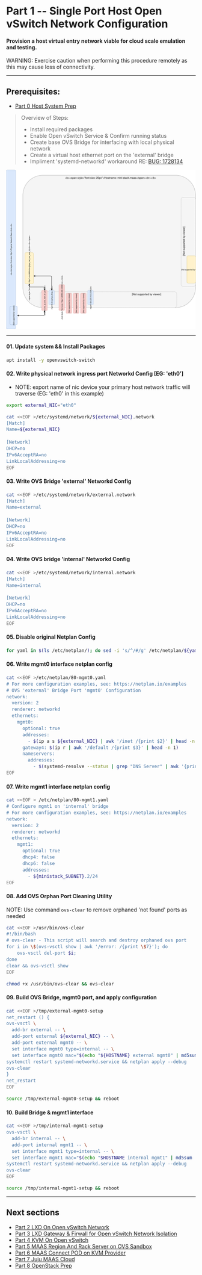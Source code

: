 # Part 1 -- Single Port Host Open vSwitch Network Configuration
#### Provision a host virtual entry network viable for cloud scale emulation and testing.
WARNING: Exercise caution when performing this procedure remotely as this may cause loss of connectivity.    

-------
## Prerequisites:
- [Part 0 Host System Prep]

>
> Overview of Steps:
> - Install required packages
> - Enable Open vSwitch Service & Confirm running status
> - Create base OVS Bridge for interfacing with local physical network
> - Create a virtual host ethernet port on the 'external' bridge
> - Impliment 'systemd-networkd' workaround RE: [BUG: 1728134]

![CCIO_Hypervisor-mini_Stack_Diagram](web/drawio/single-port-ovs-host.svg)

-------
#### 01. Update system && Install Packages
```sh
apt install -y openvswitch-switch
```
#### 02. Write physical network ingress port Networkd Config [EG: 'eth0']
  - NOTE: export name of nic device your primary host network traffic will traverse (EG: 'eth0' in this example)
```sh
export external_NIC="eth0"
```
```sh
cat <<EOF >/etc/systemd/network/${external_NIC}.network                                                    
[Match]
Name=${external_NIC}

[Network]
DHCP=no
IPv6AcceptRA=no
LinkLocalAddressing=no
EOF

```
#### 03. Write OVS  Bridge 'external' Networkd Config
```sh
cat <<EOF >/etc/systemd/network/external.network                                                    
[Match]
Name=external

[Network]
DHCP=no
IPv6AcceptRA=no
LinkLocalAddressing=no
EOF

```
#### 04. Write OVS bridge 'internal' Networkd Config
````sh
cat <<EOF >/etc/systemd/network/internal.network                                                    
[Match]
Name=internal

[Network]
DHCP=no
IPv6AcceptRA=no
LinkLocalAddressing=no
EOF
````
#### 05. Disable original Netplan Config
````sh
for yaml in $(ls /etc/netplan/); do sed -i 's/^/#/g' /etc/netplan/${yaml}; done
````
#### 06. Write mgmt0 interface netplan config
````sh
cat <<EOF >/etc/netplan/80-mgmt0.yaml
# For more configuration examples, see: https://netplan.io/examples                                                   
# OVS 'external' Bridge Port 'mgmt0' Configuration
network:
  version: 2
  renderer: networkd
  ethernets:
    mgmt0:
      optional: true
      addresses:
        - $(ip a s ${external_NIC} | awk '/inet /{print $2}' | head -n 1)
      gateway4: $(ip r | awk '/default /{print $3}' | head -n 1)
      nameservers:
        addresses: 
          - $(systemd-resolve --status | grep "DNS Server" | awk '{print $3}')
EOF

````
#### 07. Write mgmt1 interface netplan config
````sh
cat <<EOF > /etc/netplan/80-mgmt1.yaml
# Configure mgmt1 on 'internal' bridge
# For more configuration examples, see: https://netplan.io/examples
network:
  version: 2
  renderer: networkd
  ethernets:
    mgmt1:
      optional: true
      dhcp4: false
      dhcp6: false
      addresses:
        - ${ministack_SUBNET}.2/24
EOF
````
#### 08. Add OVS Orphan Port Cleaning Utility
NOTE: Use command `ovs-clear` to remove orphaned 'not found' ports as needed
````sh
cat <<EOF >/usr/bin/ovs-clear
#!/bin/bash
# ovs-clear - This script will search and destroy orphaned ovs port
for i in \$(ovs-vsctl show | awk '/error: /{print \$7}'); do
    ovs-vsctl del-port $i;
done
clear && ovs-vsctl show
EOF
````
````sh
chmod +x /usr/bin/ovs-clear && ovs-clear
````
#### 09. Build OVS Bridge, mgmt0 port, and apply configuration
````sh
cat <<EOF >/tmp/external-mgmt0-setup
net_restart () {
ovs-vsctl \
  add-br external -- \
  add-port external ${external_NIC} -- \
  add-port external mgmt0 -- \
  set interface mgmt0 type=internal -- \
  set interface mgmt0 mac="$(echo "${HOSTNAME} external mgmt0" | md5sum | sed 's/^\(..\)\(..\)\(..\)\(..\)\(..\).*$/02\\:\1\\:\2\\:\3\\:\4\\:\5/')"
systemctl restart systemd-networkd.service && netplan apply --debug
ovs-clear
}
net_restart
EOF

````
````sh
source /tmp/external-mgmt0-setup && reboot
````
#### 10. Build Bridge & mgmt1 interface
````sh
cat <<EOF >/tmp/internal-mgmt1-setup
ovs-vsctl \
  add-br internal -- \
  add-port internal mgmt1 -- \
  set interface mgmt1 type=internal -- \
  set interface mgmt1 mac="$(echo "$HOSTNAME internal mgmt1" | md5sum | sed 's/^\(..\)\(..\)\(..\)\(..\)\(..\).*$/02\\:\1\\:\2\\:\3\\:\4\\:\5/')"
systemctl restart systemd-networkd.service && netplan apply --debug
ovs-clear
EOF

````
````sh
source /tmp/internal-mgmt1-setup && reboot
````

-------
## Next sections
- [Part 2 LXD On Open vSwitch Network]
- [Part 3 LXD Gateway & Firwall for Open vSwitch Network Isolation]
- [Part 4 KVM On Open vSwitch]
- [Part 5 MAAS Region And Rack Server on OVS Sandbox]
- [Part 6 MAAS Connect POD on KVM Provider]
- [Part 7 Juju MAAS Cloud]
- [Part 8 OpenStack Prep]

<!-- Markdown link & img dfn's -->
[BUG: 1728134]: https://bugs.launchpad.net/netplan/+bug/1728134
[Part 0 Host System Prep]: ../0_Host_System_Prep
[Part 1 Single Port Host OVS Network]: ../1_Single_Port_Host-Open_vSwitch_Network_Configuration
[Part 2 LXD On Open vSwitch Network]: ../2_LXD-On-OVS
[Part 3 LXD Gateway & Firwall for Open vSwitch Network Isolation]: ../3_LXD_Network_Gateway
[Part 4 KVM On Open vSwitch]: ../4_KVM_On_Open_vSwitch
[Part 5 MAAS Region And Rack Server on OVS Sandbox]: ../5_MAAS-Rack_And_Region_Ctl-On-Open_vSwitch
[Part 6 MAAS Connect POD on KVM Provider]: ../6_MAAS-Connect_POD_KVM-Provider
[Part 7 Juju MAAS Cloud]: ../7_Juju_MAAS_Cloud
[Part 8 OpenStack Prep]: ../8_OpenStack_Deploy
